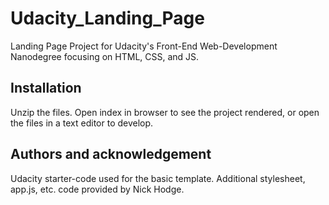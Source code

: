 # Udacity_Landing_Page

Landing Page Project for Udacity's Front-End Web-Development
Nanodegree focusing on HTML, CSS, and JS.

## Installation

Unzip the files. Open index in browser to see the project rendered,
or open the files in a text editor to develop.

## Authors and acknowledgement

Udacity starter-code used for the basic template. Additional
stylesheet, app.js, etc. code provided by Nick Hodge.

